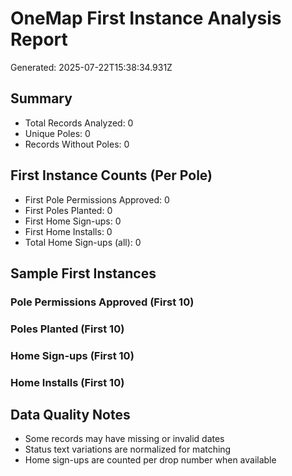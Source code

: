 
# OneMap First Instance Analysis Report
Generated: 2025-07-22T15:38:34.931Z

## Summary
- Total Records Analyzed: 0
- Unique Poles: 0
- Records Without Poles: 0

## First Instance Counts (Per Pole)
- First Pole Permissions Approved: 0
- First Poles Planted: 0
- First Home Sign-ups: 0
- First Home Installs: 0
- Total Home Sign-ups (all): 0

## Sample First Instances

### Pole Permissions Approved (First 10)


### Poles Planted (First 10)


### Home Sign-ups (First 10)


### Home Installs (First 10)


## Data Quality Notes
- Some records may have missing or invalid dates
- Status text variations are normalized for matching
- Home sign-ups are counted per drop number when available
